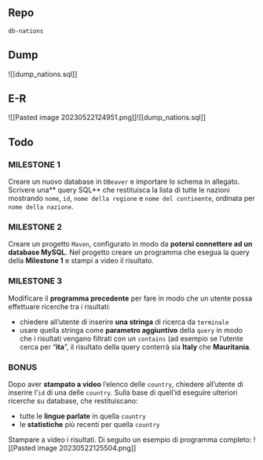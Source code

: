 ## Repo
`db-nations`

## Dump
![[dump_nations.sql]]

## E-R
![[Pasted image 20230522124951.png]]![[dump_nations.sql]]
## Todo
### MILESTONE 1
Creare un nuovo database in `DBeaver` e importare lo schema in
allegato.
Scrivere una** query SQL** che restituisca la lista di tutte le nazioni
mostrando `nome`, `id`, `nome della regione` e `nome del continente`, ordinata per `nome della nazione`.

### MILESTONE 2
Creare un progetto `Maven`, configurato in modo da **potersi connettere ad un database MySQL**.
Nel progetto creare un programma che esegua la query della **Milestone
1** e stampi a video il risultato.

### MILESTONE 3
Modificare il **programma precedente** per fare in modo che un utente
possa effettuare ricerche tra i risultati:
- chiedere all’utente di inserire **una stringa** di ricerca da `terminale`
- usare quella stringa come **parametro aggiuntivo** della `query` in
modo che i risultati vengano filtrati con un `contains` (ad esempio se
l’utente cerca per “**ita**”, il risultato della query conterrà sia **Italy** che
**Mauritania**.

### BONUS
Dopo aver **stampato a video** l’elenco delle `country`, chiedere all’utente di inserire l’`id` di una delle `country`.
Sulla base di quell’id eseguire ulteriori ricerche su database, che restituiscano:
- tutte le **lingue parlate** in quella `country`
- le **statistiche** più recenti per quella `country`

Stampare a video i risultati.
Di seguito un esempio di programma completo:
![[Pasted image 20230522125504.png]]